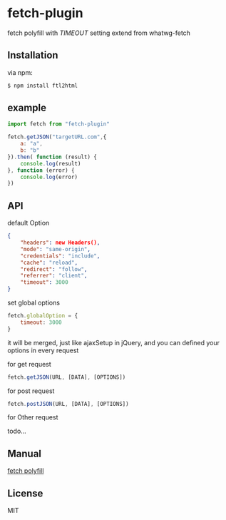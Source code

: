 # fetch-plugin

fetch polyfill with *TIMEOUT* setting extend from whatwg-fetch

## Installation

via npm:

```bash
$ npm install ftl2html
```

## example

``` js
import fetch from "fetch-plugin"

fetch.getJSON("targetURL.com",{
    a: "a",
    b: "b"
}).then( function (result) {
    console.log(result)
}, function (error) {
    console.log(error)
})
```

## API

default Option

```json
{
    "headers": new Headers(),
    "mode": "same-origin",
    "credentials": "include",
    "cache": "reload",
    "redirect": "follow",
    "referrer": "client",
    "timeout": 3000
}
```

set global options

```js
fetch.globalOption = {
    timeout: 3000
}
```
it will be merged, just like ajaxSetup in jQuery, and you can defined your options in every request

for get request

```js
fetch.getJSON(URL, [DATA], [OPTIONS])
```

for post request

```js
fetch.postJSON(URL, [DATA], [OPTIONS])
```

for Other request

todo...

## Manual

[fetch polyfill](https://github.com/github/fetch)

## License

MIT